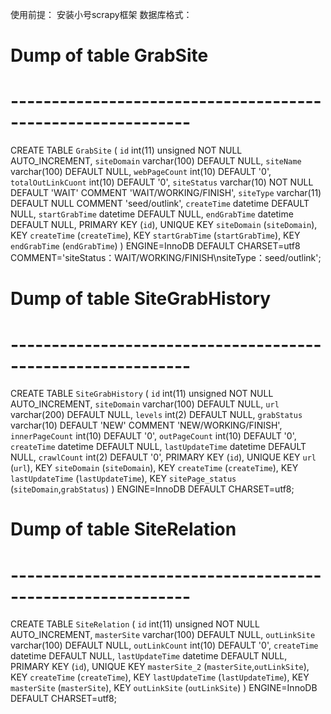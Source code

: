 使用前提：
   安装小号scrapy框架
数据库格式：
# Dump of table GrabSite
# ------------------------------------------------------------

CREATE TABLE `GrabSite` (
  `id` int(11) unsigned NOT NULL AUTO_INCREMENT,
  `siteDomain` varchar(100) DEFAULT NULL,
  `siteName` varchar(100) DEFAULT NULL,
  `webPageCount` int(10) DEFAULT '0',
  `totalOutLinkCuont` int(10) DEFAULT '0',
  `siteStatus` varchar(10) NOT NULL DEFAULT 'WAIT' COMMENT 'WAIT/WORKING/FINISH',
  `siteType` varchar(11) DEFAULT NULL COMMENT 'seed/outlink',
  `createTime` datetime DEFAULT NULL,
  `startGrabTime` datetime DEFAULT NULL,
  `endGrabTime` datetime DEFAULT NULL,
  PRIMARY KEY (`id`),
  UNIQUE KEY `siteDomain` (`siteDomain`),
  KEY `createTime` (`createTime`),
  KEY `startGrabTime` (`startGrabTime`),
  KEY `endGrabTime` (`endGrabTime`)
) ENGINE=InnoDB DEFAULT CHARSET=utf8 COMMENT='siteStatus：WAIT/WORKING/FINISH\nsiteType：seed/outlink';



# Dump of table SiteGrabHistory
# ------------------------------------------------------------

CREATE TABLE `SiteGrabHistory` (
  `id` int(11) unsigned NOT NULL AUTO_INCREMENT,
  `siteDomain` varchar(100) DEFAULT NULL,
  `url` varchar(200) DEFAULT NULL,
  `levels` int(2) DEFAULT NULL,
  `grabStatus` varchar(10) DEFAULT 'NEW' COMMENT 'NEW/WORKING/FINISH',
  `innerPageCount` int(10) DEFAULT '0',
  `outPageCount` int(10) DEFAULT '0',
  `createTime` datetime DEFAULT NULL,
  `lastUpdateTime` datetime DEFAULT NULL,
  `crawlCount` int(2) DEFAULT '0',
  PRIMARY KEY (`id`),
  UNIQUE KEY `url` (`url`),
  KEY `siteDomain` (`siteDomain`),
  KEY `createTime` (`createTime`),
  KEY `lastUpdateTime` (`lastUpdateTime`),
  KEY `sitePage_status` (`siteDomain`,`grabStatus`)
) ENGINE=InnoDB DEFAULT CHARSET=utf8;



# Dump of table SiteRelation
# ------------------------------------------------------------

CREATE TABLE `SiteRelation` (
  `id` int(11) unsigned NOT NULL AUTO_INCREMENT,
  `masterSite` varchar(100) DEFAULT NULL,
  `outLinkSite` varchar(100) DEFAULT NULL,
  `outLinkCount` int(10) DEFAULT '0',
  `createTime` datetime DEFAULT NULL,
  `lastUpdateTime` datetime DEFAULT NULL,
  PRIMARY KEY (`id`),
  UNIQUE KEY `masterSite_2` (`masterSite`,`outLinkSite`),
  KEY `createTime` (`createTime`),
  KEY `lastUpdateTime` (`lastUpdateTime`),
  KEY `masterSite` (`masterSite`),
  KEY `outLinkSite` (`outLinkSite`)
) ENGINE=InnoDB DEFAULT CHARSET=utf8;
